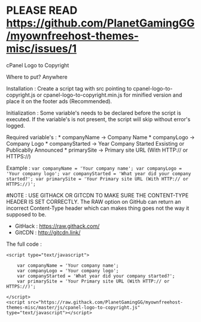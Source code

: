 # PLEASE READ https://github.com/PlanetGamingGG/myownfreehost-themes-misc/issues/1

cPanel Logo to Copyright

Where to put?
Anywhere

Installation : 
Create a script tag with src pointing to cpanel-logo-to-copyright.js or cpanel-logo-to-copyright.min.js for minified version and place it on the footer ads (Recommended).

Initialization :
Some variable's needs to be declared before the script is executed.
If the variable's is not present, the script will skip without error's logged.

Required variable's :
	* companyName -> Company Name
    * companyLogo -> Company Logo
    * companyStarted -> Year Company Started Exsisting or Publicablly Announced
    * primarySite -> Primary site URL (With HTTP:// or HTTPS://)

Example :
	```
    var companyName = 'Your company name';
    var companyLogo = 'Your company logo';
    var companyStarted = 'What year did your company started?';
    var primarySite = 'Your Primary site URL (With HTTP:// or HTTPS://)';
    ```

#NOTE : USE GITHACK OR GITCDN TO MAKE SURE THE CONTENT-TYPE HEADER IS SET CORRECTLY.
The RAW option on GitHub can return an incorrect Content-Type header which can makes thing goes not the way it supposed to be.
* GitHack : https://raw.githack.com/
* GitCDN : http://gitcdn.link/

The full code :

```
<script type="text/javascript">

	var companyName = 'Your company name';
    var companyLogo = 'Your company logo';
    var companyStarted = 'What year did your company started?';
    var primarySite = 'Your Primary site URL (With HTTP:// or HTTPS://)';

</script>
<script src="https://raw.githack.com/PlanetGamingGG/myownfreehost-themes-misc/master/js/cpanel-logo-to-copyright.js" type="text/javascript"></script>
```
